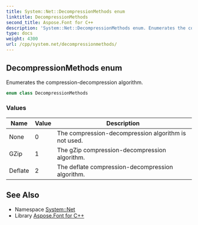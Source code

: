 ```yaml
---
title: System::Net::DecompressionMethods enum
linktitle: DecompressionMethods
second_title: Aspose.Font for C++
description: 'System::Net::DecompressionMethods enum. Enumerates the compression-decompression algorithm in C++.'
type: docs
weight: 4300
url: /cpp/system.net/decompressionmethods/
---
```

## DecompressionMethods enum


Enumerates the compression-decompression algorithm.

```cpp
enum class DecompressionMethods
```

### Values

| Name | Value | Description |
| --- | --- | --- |
| None | 0 | The compression-decompression algorithm is not used. |
| GZip | 1 | The gZip compression-decompression algorithm. |
| Deflate | 2 | The deflate compression-decompression algorithm. |

## See Also

* Namespace [System::Net](../)
* Library [Aspose.Font for C++](../../)
